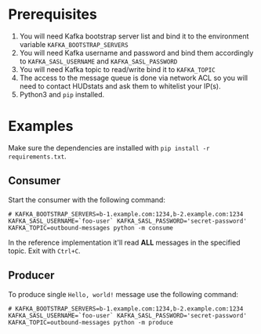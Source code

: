 # Prerequisites

1. You will need Kafka bootstrap server list and bind it to the environment variable `KAFKA_BOOTSTRAP_SERVERS`
2. You will need Kafka username and password and bind them accordingly to `KAFKA_SASL_USERNAME` and `KAFKA_SASL_PASSWORD`
3. You will need Kafka topic to read/write bind it to `KAFKA_TOPIC`
4. The access to the message queue is done via network ACL so you will need to contact HUDstats and ask them to whitelist your IP(s).
5. Python3 and `pip` installed.

# Examples

Make sure the dependencies are installed with `pip install -r requirements.txt`.

## Consumer
Start the consumer with the following command:
```
# KAFKA_BOOTSTRAP_SERVERS=b-1.example.com:1234,b-2.example.com:1234 KAFKA_SASL_USERNAME=`foo-user` KAFKA_SASL_PASSWORD='secret-password' KAFKA_TOPIC=outbound-messages python -m consume
```
In the reference implementation it'll read **ALL** messages in the specified topic. Exit with `Ctrl+C`.

## Producer
To produce single `Hello, world!` message use the following command:
```
# KAFKA_BOOTSTRAP_SERVERS=b-1.example.com:1234,b-2.example.com:1234 KAFKA_SASL_USERNAME=`foo-user` KAFKA_SASL_PASSWORD='secret-password' KAFKA_TOPIC=outbound-messages python -m produce
```

